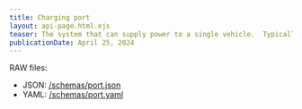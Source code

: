 ```yaml
---
title: Charging port
layout: api-page.html.ejs
teaser: The system that can supply power to a single vehicle.  Typically this is a single charging cord on a single EVSE.  But specific charging station configurations may involve two or more cords.
publicationDate: April 25, 2024
---
```



RAW files:
* JSON: [/schemas/port.json](/schemas/port.json)
* YAML: [/schemas/port.yaml](/schemas/port.yaml)

<code-embed
	file-name='/schemas/port.yaml'
	lang='yaml'></code-embed>

